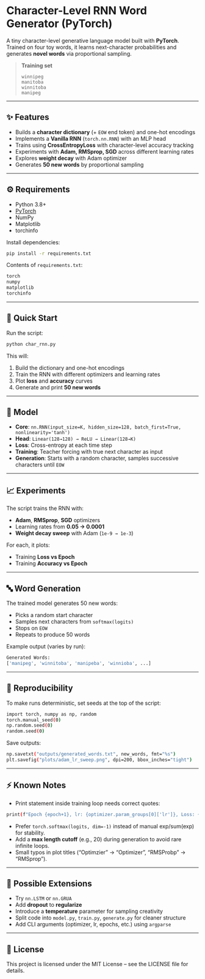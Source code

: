 # Character-Level RNN Word Generator (PyTorch)

A tiny character-level generative language model built with **PyTorch**.  
Trained on four toy words, it learns next-character probabilities and generates **novel words** via proportional sampling.

> **Training set**
> ```
> winnipeg
> manitoba
> winnitoba
> manipeg
> ```

---

## ✨ Features

- Builds a **character dictionary** (+ `EOW` end token) and one-hot encodings  
- Implements a **Vanilla RNN** (`torch.nn.RNN`) with an MLP head  
- Trains using **CrossEntropyLoss** with character-level accuracy tracking  
- Experiments with **Adam, RMSprop, SGD** across different learning rates  
- Explores **weight decay** with Adam optimizer  
- Generates **50 new words** by proportional sampling  

---

## ⚙️ Requirements

- Python 3.8+
- [PyTorch](https://pytorch.org/)
- NumPy
- Matplotlib
- torchinfo

Install dependencies:
```bash
pip install -r requirements.txt
```

Contents of `requirements.txt`:
```bash
torch
numpy
matplotlib
torchinfo
```

---
## 🚀 Quick Start

Run the script:
```bash
python char_rnn.py
```
This will:
1. Build the dictionary and one-hot encodings
2. Train the RNN with different optimizers and learning rates
3. Plot **loss** and **accuracy** curves
4. Generate and print **50 new words**
---
## 🧠 Model

- **Core**: `nn.RNN(input_size=K, hidden_size=128, batch_first=True, nonlinearity='tanh')`
- **Head**: `Linear(128→128) → ReLU → Linear(128→K)`
- **Loss**: Cross-entropy at each time step
- **Training**: Teacher forcing with true next character as input
- **Generation**: Starts with a random character, samples successive characters until `EOW`
---
## 📈 Experiments
The script trains the RNN with:
- **Adam**, **RMSprop**, **SGD** optimizers
- Learning rates from **0.05 → 0.0001**
- **Weight decay sweep** with Adam (`1e-9 → 1e-3`)

For each, it plots:
- Training **Loss vs Epoch**
- Training **Accuracy vs Epoch**

---
## 🔤 Word Generation

The trained model generates 50 new words:
- Picks a random start character
- Samples next characters from `softmax(logits)`
- Stops on `EOW`
- Repeats to produce 50 words

Example output (varies by run):
```bash
Generated Words:
['manipeg', 'winnitoba', 'manipeba', 'winnioba', ...]
```
---
## 📝 Reproducibility

To make runs deterministic, set seeds at the top of the script:
```bash
import torch, numpy as np, random
torch.manual_seed(0)
np.random.seed(0)
random.seed(0)
```
Save outputs:
```bash
np.savetxt("outputs/generated_words.txt", new_words, fmt="%s")
plt.savefig("plots/adam_lr_sweep.png", dpi=200, bbox_inches="tight")
```
---
## ⚡ Known Notes

- Print statement inside training loop needs correct quotes:
```bash
print(f"Epoch {epoch+1}, lr: {optimizer.param_groups[0]['lr']}, Loss: {avg_loss:.4f}, Accuracy: {accuracy:.4f}")
```
- Prefer `torch.softmax(logits, dim=-1)` instead of manual exp/sum(exp) for stability.
- Add a **max length cutoff** (e.g., 20) during generation to avoid rare infinite loops.
- Small typos in plot titles (“Optimzier” → “Optimizer”, “RMSProbp” → “RMSprop”).
---

## 🚀 Possible Extensions

- Try `nn.LSTM` or `nn.GRUA`
- Add **dropout** to **regularize**
- Introduce a **temperature** parameter for sampling creativity
- Split code into `model.py`, `train.py`, `generate.py` for cleaner structure
- Add CLI arguments (optimizer, lr, epochs, etc.) using `argparse`
---

## 📄 License

This project is licensed under the MIT License – see the LICENSE file for details.
